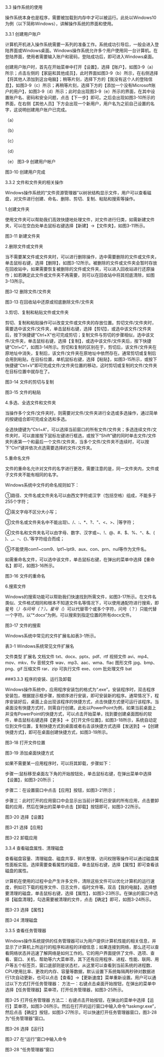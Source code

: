 3.3 操作系统的使用

操作系统本身也是程序，需要被加载到内存中才可以被运行。此处以Windows10为例（以下简称Windows），讲解操作系统的界面和使用。

3.3.1 创建用户账户

计算机开机进入操作系统需要一系列的准备工作。系统成功引导后，一般会进入登陆界面或Windows桌面。Windows操作系统允许多个用户使用同一台计算机。在登陆界面，使用者需要输入账户和密码，登陆成功后，即可进入Windows桌面。

创建用户账户时，首先在开始菜单中打开【设置】，选择【账户】，如图3-9（a）所示；点击左侧的【家庭和其他成员】，此时界面如图3-9（b）所示，在右侧选择【将其他人添加到这台电脑】；稍等片刻，选择下方的【我没有这个人的登陆信息】，如图3-9（c）所示；再稍等片刻，选择下方的【添加一个没有Microsoft账户的用户】，如图3-9（d）所示；此时会出现图3-9（e）所示的界面，在其中设置账户名、密码和安全问题，点击【下一步】即可。之后会出现如图3-10所示的界面，在右侧【其他人员】下方会出现一个新用户，用户名为之前自己设置的名字，这说明创建用户账户已完成。

 
（a）
 
（b）
 
（c）
 
（d）
 
（e）
图3-9 创建用户帐户
 
图3-10 创建用户完成

3.3.2 文件和文件夹的相关操作

Windows操作系统的“文件资源管理器”以树状结构显示文件，用户可以查看磁盘，对文件进行创建、命名、删除、剪切、复制、粘贴和搜索等操作。

1.创建文件夹

使用文件夹可以帮助我们高效快捷地处理文件，对文件进行归类，如需新建文件夹，可以在空白处单击鼠标右键选择【新建】→【文件夹】，如图3-11所示。
 
图3-11 新建文件夹

2.删除文件或文件夹

当不需要某文件或文件夹时，可以进行删除操作，选中需要删除的文件或文件夹，单击鼠标右键，选择【删除】，如图3-12所示。被删除的文件或文件夹会暂时存放在回收站中，如果需要恢复被删除的文件或文件夹，可以进入回收站进行还原操作；如若确定此文件或文件夹不再需要，则可以在回收站中将其彻底清除，如图3-13所示。
 
图3-12 删除文件/文件夹
 
图3-13 在回收站中还原或彻底删除文件/文件夹

3.剪切、复制和粘贴文件或文件夹

剪切、复制和粘贴操作可以改变文件或文件夹的存放位置。剪切文件/文件夹时，需要选中该文件/文件夹，单击鼠标右键，选择【剪切】，或选中该文件/文件夹后，按下快捷键“Ctrl+X”也可完成剪切；复制文件与剪切的步骤相似，选中该文件/文件夹，单击鼠标右键，选择【复制】，或选中该文件/文件夹后，按下快捷键“Ctrl+C”，如图3-14所示。剪切和复制的区别在于，剪切后，该文件/文件夹在原地址中消失，复制后，该文件/文件夹在原地址中依然存在。通常剪切或复制后会用到粘贴，在目标位置，单机鼠标右键，选择【粘贴】，如图3-15所示，或按下快捷键“Ctrl+V”即可完成文件/文件夹位置的移动，这时剪切或复制的文件/文件夹在目标位置中就存在了。
 
图3-14 文件的剪切与复制
 
图3-15 文件的粘贴

4.多选、全选文件和文件夹

当操作多个文件/文件夹时，则需要对文件/文件夹进行全选或多选操作，通过简单的按键组合即可完成全选和多选。

全选快捷键为“Ctrl+A”，可以选择当前窗口的所有文件/文件夹；多选连续文件/文件夹时，可以直接按下鼠标左键进行框选，或按下“Shift”键的同时单击文件/文件夹列表第一个和最后一个文件/文件夹，当多个文件/文件夹不连续时，可以按下“Ctrl”键并依次点选需要选择的文件/文件夹。

5.重命名文件

文件的重命名允许对文件的名字进行更改，需要注意的是，同一文件夹内，文件或子文件夹不能有相同的名字。

Windows系统中文件的命名规则如下：

①路径、文件名或文件夹名可以由西文字符或汉字（包括空格）组成，不能多于255个字符；

②英文字母不区分大小写；

③文件名或文件夹名中不能出现\、/、:、*、?、"、<、>、|等字符；

④文件名和文件夹名可以由字母、数字、汉字或~、!、@、#、$、%、^、&、( )、_、-、{}、’等字符组合而成；

⑤不能使用com1~com9、lpt1~lpt9、aux、con、prn、nul等作为文件名。

如需重命名文件，可以选中该文件，单击鼠标右键，在弹出的菜单中选择【重命名】即可，如图3-16所示。
 
图3-16 文件的重命名

6.搜索文件

Windows的搜索功能可以帮助我们快速找到所需文件，如图3-17所示。在文件名类似、文件格式相同和根本不知道文件名等情况下，可以使用通配符进行搜索，即星号（*）与问号（？）。星号（*）可以代替零个或多个字符，问号（？）只能代替一个字符。以“*.docx”为例，可以搜索到指定位置的所有docx文件。
 
图3-17 文件的搜索

Windows系统中常见的文件扩展名如表3-1所示。

表3-1 Windows系统常见文件扩展名

文件类型	扩展名
文档文件	txt、docx、pptx、pdf、rtf
视频文件	avi、mp4、mov、mkv、flv
音频文件	wav、mp3、aac、wma、flac
图形文件	jpg、bmp、png、gif
压缩文件	rar、zip
可执行文件	exe、com
批处理文件	bat

###3.3.3 程序的安装、运行及卸载

Windows操作系统中，应用程序安装包的格式为“.exe”。安装程序时，双击程序安装包，根据提示框步骤，按顺序进行安装，即可安装新的程序。通常情况下，程序安装好后，桌面上会出现该程序的快捷方式，点击快捷方式便可运行该程序。当桌面没有快捷方式时，则需自行创建。此处以PowerPoint为例，如果当前桌面上并没有PowerPoint的快捷方式，可以点击开始菜单，找到要创建桌面图标的软件，单击鼠标右键选择【更多】→【打开文件位置】，如图3-18所示，系统自动定位到文件位置，复制快捷方式到桌面或者右击该快捷方式选择【发送到】→【创建快捷方式】，即可在桌面创建快捷方式，如图3-19所示。
 
图3-18 打开文件位置
 
图3-19 添加桌面快捷方式

如果不需要某一应用程序时，可以将其卸载，步骤如下：

步骤一:鼠标移至桌面左下角的开始按钮处，单击鼠标右键，在弹出菜单中选择【设置】，如图3-20所示；

步骤二：在设置窗口中点击【应用】按钮，如图3-21所示；

步骤三：此时打开的应用窗口中会显示出当前计算机已安装的所有应用，点击要卸载的应用，然后在弹出的菜单中点击【卸载】按钮即可，如图3-22所示。
 
图3-20 选择【设置】
 
图3-21 选择【应用】
 
图3-22 卸载应用

3.3.4 查看磁盘属性、清理磁盘

查看磁盘容量、清理磁盘、磁盘共享、碎片整理、访问权限等操作可以通过磁盘属性面板实现。选择需要查看属性的磁盘，单击鼠标右键，选择【属性】即可查看该磁盘的属性。

计算机在使用的过程中会产生许多文件，清除这些文件可以优化计算机的运行速度，例如已下载的程序文件、日志文件，临时文件等。双击【我的电脑】，选择想要清理的磁盘，单击鼠标右键，选择【属性】，如图3-23所示。在弹出的窗口中选择【磁盘清理】，勾选需要被清理的文件，点击【确定】即可，如图3-24所示。
 
图3-23 选择【属性】
   
图3-24 清理磁盘

3.3.5 查看任务管理器

Windows操作系统提供的任务管理器可以为用户提供计算机性能的相关信息，并显示了计算机上所运行的程序和进程的详细信息；如果连接到网络，那么还可以查看网络状态并迅速了解网络是如何工作的。它的用户界面提供了文件、选项、查看、窗口、关机、帮助等六大菜单项，其下还有应用程序、进程、性能、联网、用户等五个标签页，窗口底部则是状态栏，从这里可以查看到当前系统的进程数、CPU使用比率、更改的内存、容量等数据，默认设置下系统每隔两秒钟对数据进行1次自动更新，也可以点击【查看】→【更新速度】菜单重新设置。用户可以通过以下方式打开任务管理器：
方法一：右键点击桌面开始按钮，在弹出的菜单中选择【任务管理器】菜单项，打开任务管理器，如图3-25所示。

 
图3-25 打开任务管理器
方法二：右键点击开始按钮，在弹出的菜单中选择【运行】菜单项，如图3-26所示。然后在打开的运行窗口中输入命令“taskmgr.exe”，然后点击【确定】按钮，如图3-27所示，可以快速打开任务管理器窗口，图3-28为“任务管理器”窗口。
 
图3-26 选择【运行】
 
图3-27 在“运行”窗口中输入命令
  
图3-28 “任务管理器”窗口
